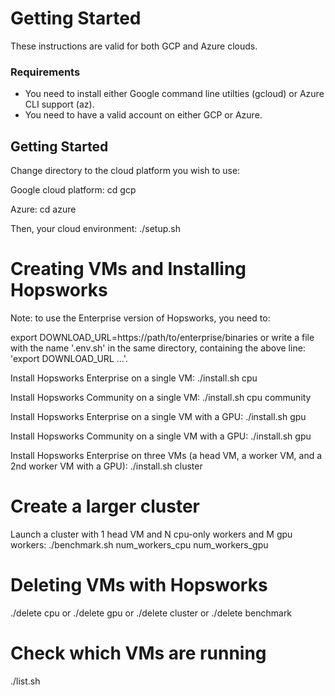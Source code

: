Getting Started
=======================


These instructions are valid for both GCP and Azure clouds.

### Requirements

* You need to install either Google command line utilties (gcloud) or Azure CLI support (az).
* You need to have a valid account on either GCP or Azure.


## Getting Started

Change directory to the cloud platform you wish to use:

Google cloud platform:
cd gcp 

Azure:
cd azure

Then, your cloud environment:
./setup.sh


Creating VMs and Installing Hopsworks
===============================

Note: to use the Enterprise version of Hopsworks, you need to:

export DOWNLOAD_URL=https://path/to/enterprise/binaries
or write a file with the name '.env.sh' in the same directory, containing the above line: 'export DOWNLOAD_URL ...'.


Install Hopsworks Enterprise on a single VM:
./install.sh cpu

Install Hopsworks Community on a single VM:
./install.sh cpu community


Install Hopsworks Enterprise on a single VM with a GPU:
./install.sh gpu

Install Hopsworks Community on a single VM with a GPU:
./install.sh gpu

Install Hopsworks Enterprise on three VMs (a head VM, a worker VM, and a 2nd worker VM with a GPU):
./install.sh cluster


Create a larger cluster
===============================

Launch a cluster with 1 head VM and N cpu-only workers and M gpu workers:
./benchmark.sh num_workers_cpu num_workers_gpu


Deleting VMs with Hopsworks
===============================

./delete cpu
or
./delete gpu
or
./delete cluster
or
./delete benchmark

Check which VMs are running
===============================

./list.sh
